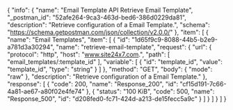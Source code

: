 {
  "info": {
    "name": "Email Template API Retrieve Email Template",
    "_postman_id": "52afe264-9ca3-463d-bed6-386d0229da81",
    "description": "Retrieve configuration of a Email Template.",
    "schema": "https://schema.getpostman.com/json/collection/v2.0.0/"
  },
  "item": [
    {
      "name": "Email Templates",
      "item": [
        {
          "id": "1d65f9c9-8088-44b5-b2e9-a781d3a30294",
          "name": "retrieve-email-template",
          "request": {
            "url": {
              "protocol": "http",
              "host": "www.site24x7.com.",
              "path": [
                "email_templates/:template_id"
              ],
              "variable": [
                {
                  "id": "template_id",
                  "value": "template_id",
                  "type": "string"
                }
              ]
            },
            "method": "GET",
            "body": {
              "mode": "raw"
            },
            "description": "Retrieve configuration of a Email Template."
          },
          "response": [
            {
              "code": 200,
              "name": "Response_200",
              "id": "cf15d191-7c66-4a81-ae67-a80f02e4fe74"
            },
            {
              "status": "100 KiB",
              "code": 500,
              "name": "Response_500",
              "id": "d208fed0-fc71-424d-a213-de15fecc5a9c"
            }
          ]
        }
      ]
    }
  ]
}